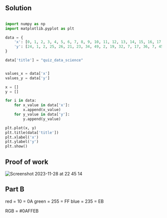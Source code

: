 ## Solution ##

```.py

import numpy as np
import matplotlib.pyplot as plt

data = {
    'x': [0, 1, 2, 3, 4, 5, 6, 7, 8, 9, 10, 11, 12, 13, 14, 15, 16, 17, 18, 19],
    'y': [24, 1, 2, 25, 26, 21, 23, 34, 49, 2, 19, 32, 7, 17, 36, 7, 45, 28, 40, 46]
}

data['title'] = "quiz_data_science"


values_x = data['x']
values_y = data['y']

x = []
y = []

for i in data:
    for x_value in data['x']:
        x.append(x_value)
    for y_value in data['y']:
        y.append(y_value)

plt.plot(x, y)
plt.title(data['title'])
plt.xlabel('x')
plt.ylabel('y')
plt.show()

```

## Proof of work ##

![Screenshot 2023-11-28 at 22 45 14](https://github.com/yuxuantaoisak/unit_2/assets/144768397/fa4f7bd9-a2d3-4ccc-a823-9e15fd3f4d82)

## Part B ##

red = 10 = 0A
green = 255 = FF
blue = 235 = EB

RGB = #0AFFEB
